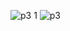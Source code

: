 ![p3 1](https://cloud.githubusercontent.com/assets/16949849/14390949/ff153a36-fdd6-11e5-8051-05580e9bc85f.PNG)
![p3](https://cloud.githubusercontent.com/assets/16949849/14390950/ff8145e6-fdd6-11e5-8182-058a4d8a18bb.PNG)
